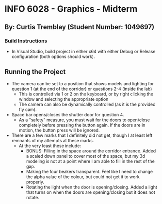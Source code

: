 # INFO 6028 - Graphics - Midterm
## By: Curtis Tremblay (Student Number: 1049697)


### Build Instructions
- In Visual Studio, build project in either x64 with either Debug or Release configuration (both options should work).
## Running the Project
- The camera can be set to a position that shows models and lighting for question 1 (at the end of the corridor) or questions 2-4 (inside the lab)
	- This is controlled via 1 or 2 on the keyboard, or by right clicking the window and selecting the appropriate option
	- The camera can also be dynamically controlled (as it is the provided fly cam).
- Space bar opens/closes the shutter door for question 4.
	- As a "safety" measure, you must wait for the doors to open/close completely before pressing the button again. If the doors are in motion, the button press will be ignored.
- There are a few marks that I definitely did not get, though I at least left remnants of my attempts at these marks.
	- At the very least these include:
		- BONUS: Filling in the space around the corridor entrance. Added a scaled down panel to cover most of the space, but my 3d modeling is not at a point where I am able to fill in the rest of the gap.
		- Making the four beakers transparent. Feel like I need to change the alpha value of the colour, but could not get it to work properly.
		- Rotating the light when the door is opening/closing. Added a light that turns on when the doors are opening/closing but it does not rotate.